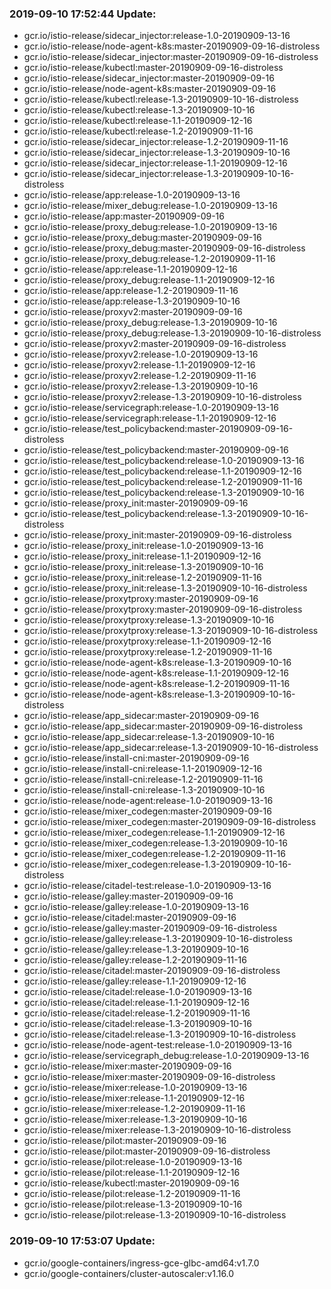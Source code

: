 ### 2019-09-10 17:52:44 Update:

- gcr.io/istio-release/sidecar_injector:release-1.0-20190909-13-16
- gcr.io/istio-release/node-agent-k8s:master-20190909-09-16-distroless
- gcr.io/istio-release/sidecar_injector:master-20190909-09-16-distroless
- gcr.io/istio-release/kubectl:master-20190909-09-16-distroless
- gcr.io/istio-release/sidecar_injector:master-20190909-09-16
- gcr.io/istio-release/node-agent-k8s:master-20190909-09-16
- gcr.io/istio-release/kubectl:release-1.3-20190909-10-16-distroless
- gcr.io/istio-release/kubectl:release-1.3-20190909-10-16
- gcr.io/istio-release/kubectl:release-1.1-20190909-12-16
- gcr.io/istio-release/kubectl:release-1.2-20190909-11-16
- gcr.io/istio-release/sidecar_injector:release-1.2-20190909-11-16
- gcr.io/istio-release/sidecar_injector:release-1.3-20190909-10-16
- gcr.io/istio-release/sidecar_injector:release-1.1-20190909-12-16
- gcr.io/istio-release/sidecar_injector:release-1.3-20190909-10-16-distroless
- gcr.io/istio-release/app:release-1.0-20190909-13-16
- gcr.io/istio-release/mixer_debug:release-1.0-20190909-13-16
- gcr.io/istio-release/app:master-20190909-09-16
- gcr.io/istio-release/proxy_debug:release-1.0-20190909-13-16
- gcr.io/istio-release/proxy_debug:master-20190909-09-16
- gcr.io/istio-release/proxy_debug:master-20190909-09-16-distroless
- gcr.io/istio-release/proxy_debug:release-1.2-20190909-11-16
- gcr.io/istio-release/app:release-1.1-20190909-12-16
- gcr.io/istio-release/proxy_debug:release-1.1-20190909-12-16
- gcr.io/istio-release/app:release-1.2-20190909-11-16
- gcr.io/istio-release/app:release-1.3-20190909-10-16
- gcr.io/istio-release/proxyv2:master-20190909-09-16
- gcr.io/istio-release/proxy_debug:release-1.3-20190909-10-16
- gcr.io/istio-release/proxy_debug:release-1.3-20190909-10-16-distroless
- gcr.io/istio-release/proxyv2:master-20190909-09-16-distroless
- gcr.io/istio-release/proxyv2:release-1.0-20190909-13-16
- gcr.io/istio-release/proxyv2:release-1.1-20190909-12-16
- gcr.io/istio-release/proxyv2:release-1.2-20190909-11-16
- gcr.io/istio-release/proxyv2:release-1.3-20190909-10-16
- gcr.io/istio-release/proxyv2:release-1.3-20190909-10-16-distroless
- gcr.io/istio-release/servicegraph:release-1.0-20190909-13-16
- gcr.io/istio-release/servicegraph:release-1.1-20190909-12-16
- gcr.io/istio-release/test_policybackend:master-20190909-09-16-distroless
- gcr.io/istio-release/test_policybackend:master-20190909-09-16
- gcr.io/istio-release/test_policybackend:release-1.0-20190909-13-16
- gcr.io/istio-release/test_policybackend:release-1.1-20190909-12-16
- gcr.io/istio-release/test_policybackend:release-1.2-20190909-11-16
- gcr.io/istio-release/test_policybackend:release-1.3-20190909-10-16
- gcr.io/istio-release/proxy_init:master-20190909-09-16
- gcr.io/istio-release/test_policybackend:release-1.3-20190909-10-16-distroless
- gcr.io/istio-release/proxy_init:master-20190909-09-16-distroless
- gcr.io/istio-release/proxy_init:release-1.0-20190909-13-16
- gcr.io/istio-release/proxy_init:release-1.1-20190909-12-16
- gcr.io/istio-release/proxy_init:release-1.3-20190909-10-16
- gcr.io/istio-release/proxy_init:release-1.2-20190909-11-16
- gcr.io/istio-release/proxy_init:release-1.3-20190909-10-16-distroless
- gcr.io/istio-release/proxytproxy:master-20190909-09-16
- gcr.io/istio-release/proxytproxy:master-20190909-09-16-distroless
- gcr.io/istio-release/proxytproxy:release-1.3-20190909-10-16
- gcr.io/istio-release/proxytproxy:release-1.3-20190909-10-16-distroless
- gcr.io/istio-release/proxytproxy:release-1.1-20190909-12-16
- gcr.io/istio-release/proxytproxy:release-1.2-20190909-11-16
- gcr.io/istio-release/node-agent-k8s:release-1.3-20190909-10-16
- gcr.io/istio-release/node-agent-k8s:release-1.1-20190909-12-16
- gcr.io/istio-release/node-agent-k8s:release-1.2-20190909-11-16
- gcr.io/istio-release/node-agent-k8s:release-1.3-20190909-10-16-distroless
- gcr.io/istio-release/app_sidecar:master-20190909-09-16
- gcr.io/istio-release/app_sidecar:master-20190909-09-16-distroless
- gcr.io/istio-release/app_sidecar:release-1.3-20190909-10-16
- gcr.io/istio-release/app_sidecar:release-1.3-20190909-10-16-distroless
- gcr.io/istio-release/install-cni:master-20190909-09-16
- gcr.io/istio-release/install-cni:release-1.1-20190909-12-16
- gcr.io/istio-release/install-cni:release-1.2-20190909-11-16
- gcr.io/istio-release/install-cni:release-1.3-20190909-10-16
- gcr.io/istio-release/node-agent:release-1.0-20190909-13-16
- gcr.io/istio-release/mixer_codegen:master-20190909-09-16
- gcr.io/istio-release/mixer_codegen:master-20190909-09-16-distroless
- gcr.io/istio-release/mixer_codegen:release-1.1-20190909-12-16
- gcr.io/istio-release/mixer_codegen:release-1.3-20190909-10-16
- gcr.io/istio-release/mixer_codegen:release-1.2-20190909-11-16
- gcr.io/istio-release/mixer_codegen:release-1.3-20190909-10-16-distroless
- gcr.io/istio-release/citadel-test:release-1.0-20190909-13-16
- gcr.io/istio-release/galley:master-20190909-09-16
- gcr.io/istio-release/galley:release-1.0-20190909-13-16
- gcr.io/istio-release/citadel:master-20190909-09-16
- gcr.io/istio-release/galley:master-20190909-09-16-distroless
- gcr.io/istio-release/galley:release-1.3-20190909-10-16-distroless
- gcr.io/istio-release/galley:release-1.3-20190909-10-16
- gcr.io/istio-release/galley:release-1.2-20190909-11-16
- gcr.io/istio-release/citadel:master-20190909-09-16-distroless
- gcr.io/istio-release/galley:release-1.1-20190909-12-16
- gcr.io/istio-release/citadel:release-1.0-20190909-13-16
- gcr.io/istio-release/citadel:release-1.1-20190909-12-16
- gcr.io/istio-release/citadel:release-1.2-20190909-11-16
- gcr.io/istio-release/citadel:release-1.3-20190909-10-16
- gcr.io/istio-release/citadel:release-1.3-20190909-10-16-distroless
- gcr.io/istio-release/node-agent-test:release-1.0-20190909-13-16
- gcr.io/istio-release/servicegraph_debug:release-1.0-20190909-13-16
- gcr.io/istio-release/mixer:master-20190909-09-16
- gcr.io/istio-release/mixer:master-20190909-09-16-distroless
- gcr.io/istio-release/mixer:release-1.0-20190909-13-16
- gcr.io/istio-release/mixer:release-1.1-20190909-12-16
- gcr.io/istio-release/mixer:release-1.2-20190909-11-16
- gcr.io/istio-release/mixer:release-1.3-20190909-10-16
- gcr.io/istio-release/mixer:release-1.3-20190909-10-16-distroless
- gcr.io/istio-release/pilot:master-20190909-09-16
- gcr.io/istio-release/pilot:master-20190909-09-16-distroless
- gcr.io/istio-release/pilot:release-1.0-20190909-13-16
- gcr.io/istio-release/pilot:release-1.1-20190909-12-16
- gcr.io/istio-release/kubectl:master-20190909-09-16
- gcr.io/istio-release/pilot:release-1.2-20190909-11-16
- gcr.io/istio-release/pilot:release-1.3-20190909-10-16
- gcr.io/istio-release/pilot:release-1.3-20190909-10-16-distroless
### 2019-09-10 17:53:07 Update:

- gcr.io/google-containers/ingress-gce-glbc-amd64:v1.7.0
- gcr.io/google-containers/cluster-autoscaler:v1.16.0
